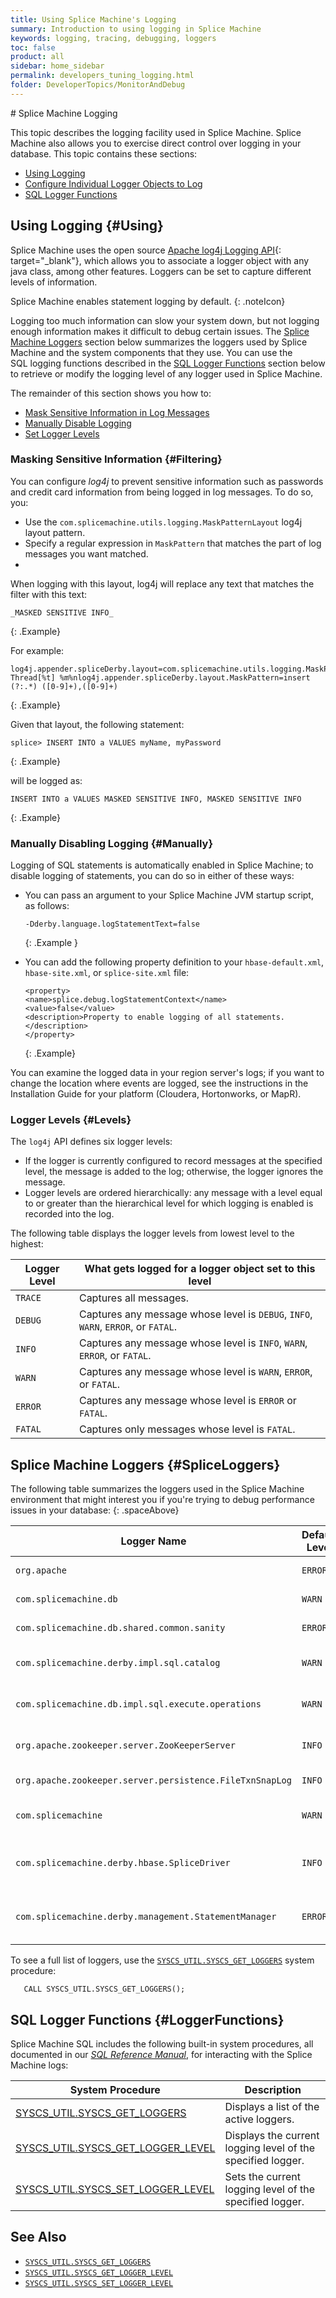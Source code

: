 ```yaml
---
title: Using Splice Machine's Logging
summary: Introduction to using logging in Splice Machine
keywords: logging, tracing, debugging, loggers
toc: false
product: all
sidebar: home_sidebar
permalink: developers_tuning_logging.html
folder: DeveloperTopics/MonitorAndDebug
---
```

<section>
<div class="TopicContent" data-swiftype-index="true" markdown="1">
# Splice Machine Logging

This topic describes the logging facility used in Splice Machine. Splice
Machine also allows you to exercise direct control over logging in your
database. This topic contains these sections:

* [Using Logging](#Using)
* [Configure Individual Logger Objects to Log](#SpliceLoggers)
* [SQL Logger Functions](#LoggerFunctions)


## Using Logging  {#Using}

Splice Machine uses the open source [Apache log4j Logging API][1]{:
target="_blank"}, which allows you to associate a logger object with any
java class, among other features. Loggers can be set to capture
different levels of information.

Splice Machine enables statement logging by default.
{: .noteIcon}

Logging too much information can slow your system down, but not logging
enough information makes it difficult to debug certain issues. The
[Splice Machine Loggers](#SpliceLoggers) section below summarizes the
loggers used by Splice Machine and the system components that they use.
You can use the SQL logging functions described in the [SQL Logger
Functions](#LoggerFunctions) section below to retrieve or modify the
logging level of any logger used in Splice Machine.

The remainder of this section shows you how to:

* [Mask Sensitive Information in Log Messages](#Filtering)
* [Manually Disable Logging](#Manually)
* [Set Logger Levels](#Levels)

### Masking Sensitive Information  {#Filtering}

You can configure _log4j_ to prevent sensitive information such as passwords and credit card information from being logged in log messages. To do so, you:

* Use the `com.splicemachine.utils.logging.MaskPatternLayout` log4j layout pattern.
* Specify a regular expression in `MaskPattern` that matches the part of log messages you want matched.
*
When logging with this layout, log4j will replace any text that matches the filter with this text:

```
_MASKED SENSITIVE INFO_
```
{: .Example}

For example:
```
log4j.appender.spliceDerby.layout=com.splicemachine.utils.logging.MaskPatternLayoutlog4j.appender.spliceDerby.layout.ConversionPattern=%d{ISO8601} Thread[%t] %m%nlog4j.appender.spliceDerby.layout.MaskPattern=insert (?:.*) ([0-9]+),([0-9]+)
```
{: .Example}

Given that layout, the following statement:

```
splice> INSERT INTO a VALUES myName, myPassword
```
{: .Example}

will be logged as:

```
INSERT INTO a VALUES MASKED SENSITIVE INFO, MASKED SENSITIVE INFO
```
{: .Example}

### Manually Disabling Logging   {#Manually}

Logging of SQL statements is automatically enabled in Splice Machine; to
disable logging of statements, you can do so in either of these ways:

* You can pass an argument to your Splice Machine JVM startup script, as
  follows:

  ```
  -Dderby.language.logStatementText=false
  ```
  {: .Example }


* You can add the following property definition to your
  `hbase-default.xml`, `hbase-site.xml`, or `splice-site.xml` file:

  ```
  <property>
  <name>splice.debug.logStatementContext</name>
  <value>false</value>
  <description>Property to enable logging of all statements.</description>
  </property>
  ```
  {: .Example}

You can examine the logged data in your region server's logs; if you
want to change the location where events are logged, see the
instructions in the Installation Guide for your platform (Cloudera,
Hortonworks, or MapR).

### Logger Levels   {#Levels}

The `log4j` API defines six logger levels:

* If the logger is currently configured to record messages at the specified level, the message is added to the log; otherwise, the logger ignores the message.
* Logger levels are ordered hierarchically: any message with a level equal to or greater than the hierarchical level for which logging is enabled is recorded into the log.

The following table displays the logger levels from lowest level to the highest:

<table summary="Table of the available logging levels.">
    <col />
    <col />
    <thead>
        <tr>
            <th>Logger Level</th>
            <th>What gets logged for a logger object set to this level</th>
        </tr>
    </thead>
    <tbody>
        <tr>
            <td><code>TRACE</code></td>
            <td>Captures all messages.</td>
        </tr>
        <tr>
            <td><code>DEBUG</code></td>
            <td>Captures any message whose level is <code>DEBUG</code>, <code>INFO</code>, <code>WARN</code>, <code>ERROR</code>, or <code>FATAL</code>.</td>
        </tr>
        <tr>
            <td><code>INFO</code></td>
            <td>Captures any message whose level is <code>INFO</code>, <code>WARN</code>, <code>ERROR</code>, or <code>FATAL</code>.</td>
        </tr>
        <tr>
            <td><code>WARN</code></td>
            <td>Captures any message whose level is <code>WARN</code>, <code>ERROR</code>, or <code>FATAL</code>.</td>
        </tr>
        <tr>
            <td><code>ERROR</code></td>
            <td>Captures any message whose level is <code>ERROR</code> or <code>FATAL</code>.</td>
        </tr>
        <tr>
            <td><code>FATAL</code></td>
            <td>Captures only messages whose level is <code>FATAL</code>.</td>
        </tr>
    </tbody>
</table>

## Splice Machine Loggers   {#SpliceLoggers}

The following table summarizes the loggers used in the Splice Machine
environment that might interest you if you're trying to debug
performance issues in your database:
{: .spaceAbove}

<table summary="Table of the loggers used in Splice Machine.">
    <col />
    <col />
    <col />
    <thead>
        <tr>
            <th>Logger Name</th>
            <th>Default Level</th>
            <th>Description</th>
        </tr>
    </thead>
    <tbody>
        <tr>
            <td><code>org.apache</code></td>
            <td><code>ERROR</code></td>
            <td>Logs all Apache software messages</td>
        </tr>
        <tr>
            <td><code>com.splicemachine.db</code></td>
            <td><code>WARN</code></td>
            <td>Logs all Derby software messages</td>
        </tr>
        <tr>
            <td><code>com.splicemachine.db.shared.common.sanity</code></td>
            <td><code>ERROR</code></td>
            <td>Logs all Derby Sanity Manager messages</td>
        </tr>
        <tr>
            <td><code>com.splicemachine.derby.impl.sql.catalog</code></td>
            <td><code>WARN</code></td>
            <td>Logs Derby SQL catalog/dictionary messages</td>
        </tr>
        <tr>
            <td><code>com.splicemachine.db.impl.sql.execute.operations</code></td>
            <td><code>WARN</code></td>
            <td>Logs Derby SQL operation messages</td>
        </tr>
        <tr>
            <td><code>org.apache.zookeeper.server.ZooKeeperServer</code></td>
            <td><code>INFO</code></td>
            <td>Used to determine when Zookeeper is started</td>
        </tr>
        <tr>
            <td><code>org.apache.zookeeper.server.persistence.FileTxnSnapLog</code></td>
            <td><code>INFO</code></td>
            <td>Logs Zookeeper transactions</td>
        </tr>
        <tr>
            <td><code>com.splicemachine</code></td>
            <td><code>WARN</code></td>
            <td>By default, controls all Splice Machine logging</td>
        </tr>
        <tr>
            <td><code>com.splicemachine.derby.hbase.SpliceDriver</code></td>
            <td><code>INFO</code></td>
            <td>Prints start-up and shutdown messages to the log and to the console</td>
        </tr>
        <tr>
            <td><code>com.splicemachine.derby.management.StatementManager</code></td>
            <td><code>ERROR</code></td>
            <td>Set the level of this logger to <code>TRACE</code> to record execution time for SQL statements</td>
        </tr>
    </tbody>
</table>

To see a full list of loggers, use the [`SYSCS_UTIL.SYSCS_GET_LOGGERS`](sqlref_sysprocs_getloggers.html) system procedure:
```
   CALL SYSCS_UTIL.SYSCS_GET_LOGGERS();
```

## SQL Logger Functions   {#LoggerFunctions}

Splice Machine SQL includes the following built-in system procedures,
all documented in our [*SQL Reference Manual*](sqlref_intro.html), for
interacting with the Splice Machine logs:

<table summary="Table of Splice Machine system procedures for interacting with logs.">
    <col />
    <col />
    <thead>
        <tr>
            <th>System Procedure</th>
            <th>Description</th>
        </tr>
    </thead>
    <tbody>
        <tr>
            <td class="CodeFont"><a href="sqlref_sysprocs_getloggers.html">SYSCS_UTIL.SYSCS_GET_LOGGERS</a>
            </td>
            <td>Displays a list of the active loggers.</td>
        </tr>
        <tr>
            <td class="CodeFont"><a href="sqlref_sysprocs_getloggerlevel.html">SYSCS_UTIL.SYSCS_GET_LOGGER_LEVEL</a>
            </td>
            <td>Displays the current logging level of the specified logger.</td>
        </tr>
        <tr>
            <td class="CodeFont"><a href="sqlref_sysprocs_setloggerlevel.html">SYSCS_UTIL.SYSCS_SET_LOGGER_LEVEL</a>
            </td>
            <td>Sets the current logging level of the specified logger.</td>
        </tr>
    </tbody>
</table>

## See Also

* [`SYSCS_UTIL.SYSCS_GET_LOGGERS`](sqlref_sysprocs_getloggers.html)
* [`SYSCS_UTIL.SYSCS_GET_LOGGER_LEVEL`](sqlref_sysprocs_getloggerlevel.html)
* [`SYSCS_UTIL.SYSCS_SET_LOGGER_LEVEL`](sqlref_sysprocs_setloggerlevel.html)

</div>
</section>



[1]: http://logging.apache.org/log4j/1.2/manual.html
